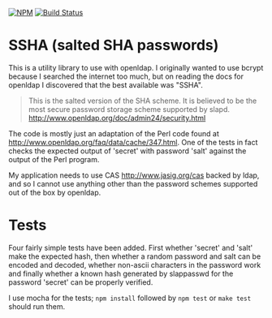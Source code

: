 [![NPM](https://nodei.co/npm/openldap_ssha.png)](https://npmjs.org/package/openldap_ssha)
[![Build Status](https://travis-ci.org/jmarca/openldap_ssha.svg?branch=master)](https://travis-ci.org/jmarca/openldap_ssha)

# SSHA (salted SHA passwords)

This is a utility library to use with openldap.  I originally wanted
to use bcrypt because I searched the internet too much, but on reading
the docs for openldap I discovered that the best available was "SSHA".

> This is the salted version of the SHA scheme. It is believed to be
> the most secure password storage scheme supported by
> slapd. <http://www.openldap.org/doc/admin24/security.html>

The code is mostly just an adaptation of the Perl code found at
<http://www.openldap.org/faq/data/cache/347.html>.  One of the tests
in fact checks the expected output of 'secret' with password 'salt'
against the output of the Perl program.

My application needs to use CAS  <http://www.jasig.org/cas> backed by
ldap, and so I cannot use anything other than the password schemes
supported out of the box by openldap.


# Tests

Four fairly simple tests have been added.  First whether 'secret' and
'salt' make the expected hash, then whether a random password and salt
can be encoded and decoded, whether non-ascii characters in the password
work and finally whether a known hash generated by slappasswd for the
password 'secret' can be properly verified.

I use mocha for the tests; `npm install` followed by `npm test` or
`make test` should run them.
